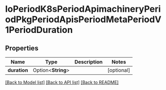 # IoPeriodK8sPeriodApimachineryPeriodPkgPeriodApisPeriodMetaPeriodV1PeriodDuration

## Properties

Name | Type | Description | Notes
------------ | ------------- | ------------- | -------------
**duration** | Option<**String**> |  | [optional]

[[Back to Model list]](../README.md#documentation-for-models) [[Back to API list]](../README.md#documentation-for-api-endpoints) [[Back to README]](../README.md)


